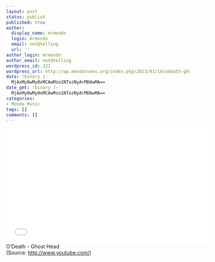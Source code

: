 ```yaml
---
layout: post
status: publish
published: true
author:
  display_name: mrmondo
  login: mrmondo
  email: not@telling
  url: ''
author_login: mrmondo
author_email: not@telling
wordpress_id: 221
wordpress_url: http://wp.mondotunes.org/index.php/2013/03/10/odeath-ghost-head/
date: !binary |-
  MjAxMy0wMy0xMCAwMzo1NTozNyArMDAwMA==
date_gmt: !binary |-
  MjAxMy0wMy0xMCAwMzo1NTozNyArMDAwMA==
categories:
- Mondo Music
tags: []
comments: []
---
```

<iframe width="560" height="315" src="//www.youtube.com/embed/UJ4GgPqZDJg" frameborder="0"> </iframe>
O&#8217;Death - Ghost Head
<div class="attribution">(<span>Source:</span> <a href="http://www.youtube.com/">http://www.youtube.com/</a>)</div>
